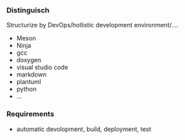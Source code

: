 ### Distinguisch
Structurize by DevOps/hollistic development environment/....

 * Meson
* Ninja
* gcc
* doxygen
* visual studio code
* markdown
* plantuml
* python
* ...

### Requirements
* automatic devolopment, build, deployment, test
